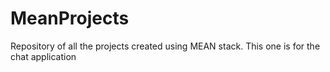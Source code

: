 # MeanProjects
Repository of all the projects created using MEAN stack. 
This one is for the chat application

